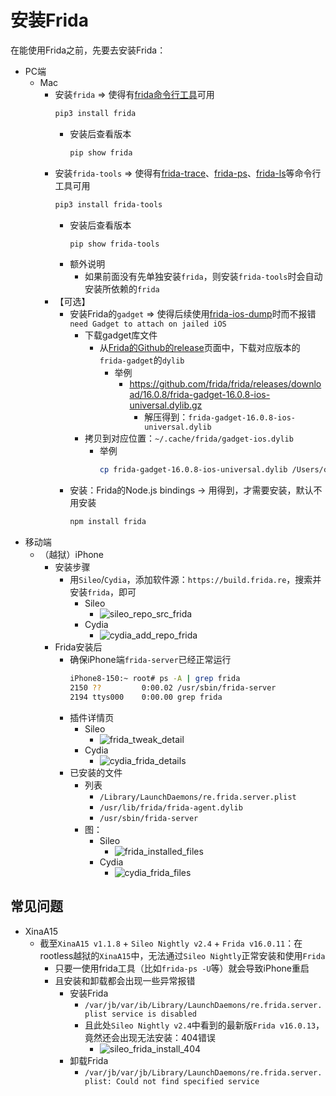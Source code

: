 # 安装Frida

在能使用Frida之前，先要去安装Frida：

* PC端
  * Mac
    * 安装`frida` => 使得有[frida命令行工具](../use_frida/frida_cli/README.md)可用
      ```bash
      pip3 install frida
      ```
      * 安装后查看版本
        ```bash
        pip show frida
        ```
    * 安装`frida-tools` => 使得有[frida-trace](../use_frida/frida_trace/README.md)、[frida-ps](../use_frida/frida_tools/frida_ps.md)、[frida-ls](../use_frida/frida_tools/frida_ls.md)等命令行工具可用
      ```bash
      pip3 install frida-tools
      ```
      * 安装后查看版本
        ```bash
        pip show frida-tools
        ```
      * 额外说明
        * 如果前面没有先单独安装`frida`，则安装`frida-tools`时会自动安装所依赖的`frida`
    * 【可选】
      * 安装Frida的`gadget` => 使得后续使用[frida-ios-dump](https://book.crifan.org/books/ios_re_crack_shell_ipa/website/crack_example/frida_ios_dump/)时而不报错`need Gadget to attach on jailed iOS`
        * 下载gadget库文件
          * 从[Frida的Github的release](https://github.com/frida/frida/releases/)页面中，下载对应版本的`frida-gadget`的`dylib`
            * 举例
              * https://github.com/frida/frida/releases/download/16.0.8/frida-gadget-16.0.8-ios-universal.dylib.gz
                * 解压得到：`frida-gadget-16.0.8-ios-universal.dylib`
        * 拷贝到对应位置：`~/.cache/frida/gadget-ios.dylib`
          * 举例
            ```bash
            cp frida-gadget-16.0.8-ios-universal.dylib /Users/crifan/.cache/frida/gadget-ios.dylib
            ```
      * 安装：Frida的Node.js bindings -> 用得到，才需要安装，默认不用安装
        ```bash
        npm install frida
        ```
* 移动端
  * （越狱）iPhone
    * 安装步骤
      * 用`Sileo`/`Cydia`，添加软件源：`https://build.frida.re`，搜索并安装`frida`，即可
        * Sileo
          * ![sileo_repo_src_frida](../assets/img/sileo_repo_src_frida.png)
        * Cydia
          * ![cydia_add_repo_frida](../assets/img/cydia_add_repo_frida.png)
    * Frida安装后
      * 确保iPhone端`frida-server`已经正常运行
        ```bash
        iPhone8-150:~ root# ps -A | grep frida
        2150 ??         0:00.02 /usr/sbin/frida-server
        2194 ttys000    0:00.00 grep frida
        ```
      * 插件详情页
        * Sileo
          * ![frida_tweak_detail](../assets/img/frida_tweak_detail.png)
        * Cydia
          * ![cydia_frida_details](../assets/img/cydia_frida_details.jpg)
      * 已安装的文件
        * 列表
          * `/Library/LaunchDaemons/re.frida.server.plist`
          * `/usr/lib/frida/frida-agent.dylib`
          * `/usr/sbin/frida-server`
        * 图：
          * Sileo
            * ![frida_installed_files](../assets/img/frida_installed_files.png)
          * Cydia
            * ![cydia_frida_files](../assets/img/cydia_frida_files.jpg)

## 常见问题

* XinaA15
  * 截至`XinaA15 v1.1.8` + `Sileo Nightly v2.4` + `Frida v16.0.11`：在rootless越狱的`XinaA15`中，无法通过`Sileo Nightly`正常安装和使用`Frida`
    * 只要一使用frida工具（比如`frida-ps -U`等）就会导致iPhone重启
    * 且安装和卸载都会出现一些异常报错
      * 安装Frida
        * `/var/jb/var/ib/Library/LaunchDaemons/re.frida.server.plist service is disabled`
        * 且此处`Sileo Nightly v2.4`中看到的最新版`Frida v16.0.13`，竟然还会出现无法安装：404错误
          * ![sileo_frida_install_404](../assets/img/sileo_frida_install_404.jpg)
      * 卸载Frida
        * `/var/jb/var/jb/Library/LaunchDaemons/re.frida.server.plist: Could not find specified service`
